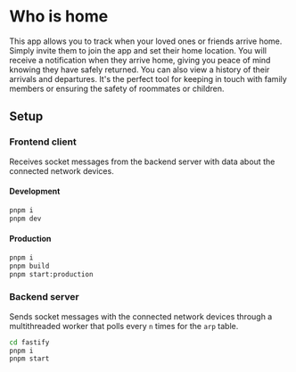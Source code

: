 # Who is home

This app allows you to track when your loved ones or friends arrive home. Simply invite them to join the app and set their home location. You will receive a notification when they arrive home, giving you peace of mind knowing they have safely returned. You can also view a history of their arrivals and departures. It's the perfect tool for keeping in touch with family members or ensuring the safety of roommates or children.

## Setup

### Frontend client

Receives socket messages from the backend server with data about the connected network devices.

#### Development

```bash
pnpm i
pnpm dev
```

#### Production

```bash
pnpm i
pnpm build
pnpm start:production
```

### Backend server

Sends socket messages with the connected network devices through a multithreaded worker that polls every `n` times for the `arp` table.

```bash
cd fastify
pnpm i
pnpm start
```
